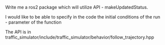 Write me a ros2 package which will utilize API - makeUpdatedStatus. 

I would like to be able to specify in the code the initial conditions of the run - parameter of the function

The API is in traffic_simulator/include/traffic_simulator/behavior/follow_trajectory.hpp

